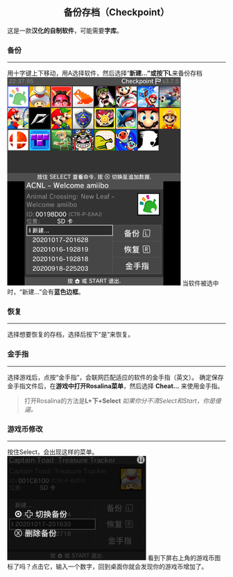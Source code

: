 <div style="text-align:center">
   <h2>备份存档（Checkpoint）
</div>

这是一款**汉化的自制软件**，可能需要**字库**。
### 备份
----
用十字键上下移动，用A选择软件，然后选择“**新建…”或按下L**来备份存档
![软件](../images/checkpoint.jpg)
当软件被选中时，“新建…”会有**蓝色边框**。
### 恢复
----
选择想要恢复的存档，选择后按下“是”来恢复。
### 金手指
----
选择游戏后，点按“金手指”，会联网匹配适应的软件的金手指（英文）。
确定保存金手指文件后，在**游戏中打开Rosalina菜单**，然后选择 **Cheat…** 来使用金手指。
> 打开Rosalina的方法是**L+下+Select**
_如果你分不清Select和Start，你是傻逼。_
### 游戏币修改
----
按住Select，会出现这样的菜单。 
![菜单](../images/checkpointcheat.bmp)
看到下屏右上角的游戏币图标了吗？点击它，输入一个数字，回到桌面你就会发现你的游戏币增加了。
